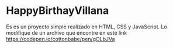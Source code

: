 # HappyBirthayVillana
Es es un proyecto simple realizado en HTML, CSS y JavaScript.
Lo modifique de un archivo que encontre en esté link https://codepen.io/cottonbabe/pen/gOLbJVa
